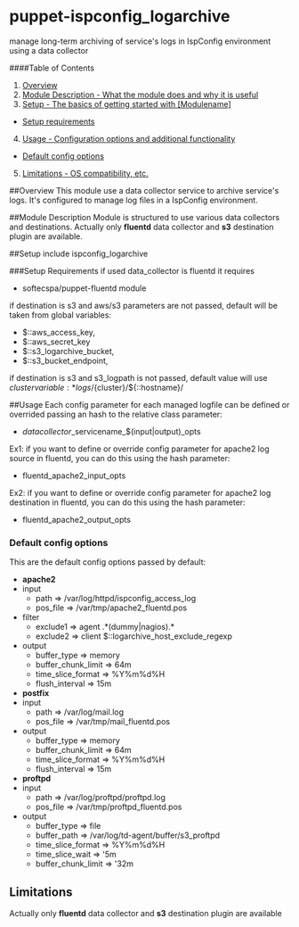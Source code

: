 puppet-ispconfig\_logarchive
===========================

manage long-term archiving of service's logs in IspConfig environment using a data collector

####Table of Contents

1. [Overview](#overview)
2. [Module Description - What the module does and why it is useful](#module-description)
3. [Setup - The basics of getting started with [Modulename]](#setup)
 * [Setup requirements](#setup-requirements)
4. [Usage - Configuration options and additional functionality](#usage)
 * [Default config options](#default-config-options)
5. [Limitations - OS compatibility, etc.](#limitations)

##Overview
This module use a data collector service to archive service's logs. It's configured to manage log files in a IspConfig environment.

##Module Description
Module is structured to use various data collectors and destinations. Actually only **fluentd** data collector and **s3** destination plugin are available.

##Setup
    include ispconfig_logarchive

###Setup Requirements
if used data\_collector is fluentd it requires
 * softecspa/puppet-fluentd module

if destination is s3 and aws/s3 parameters are not passed, default will be taken from global variables:
 * $::aws\_access\_key,
 * $::aws\_secret\_key
 * $::s3\_logarchive\_bucket,
 * $::s3\_bucket\_endpoint,

if destination is s3 and s3\_logpath is not passed, default value will use $cluster variable:
    * logs/${cluster}/${::hostname}/

##Usage
Each config parameter for each managed logfile can be defined or overrided passing an hash to the relative class parameter:
 * $datacollector\_$servicename\_$(input|output)\_opts

Ex1: if you want to define or override config parameter for apache2 log source in fluentd, you can do this using the hash parameter:
 * fluentd\_apache2\_input\_opts

Ex2: if you want to define or override config parameter for apache2 log destination in fluentd, you can do this using the hash parameter:
 * fluentd\_apache2\_output\_opts

### Default config options
This  are the default config options passed by default:
 * **apache2**
  * input
    * path       => /var/log/httpd/ispconfig\_access\_log
    * pos\_file  => /var/tmp/apache2\_fluentd.pos
  * filter
    * exclude1  => agent .\*(dummy|nagios).\*
    * exclude2  => client $::logarchive\_host\_exclude\_regexp
  * output
    * buffer\_type          => memory
    * buffer\_chunk\_limit  => 64m
    * time\_slice\_format   => %Y%m%d%H
    * flush\_interval       => 15m
 * **postfix**
  * input
    * path      => /var/log/mail.log
    * pos\_file  => /var/tmp/mail\_fluentd.pos
  * output
    * buffer\_type          => memory
    * buffer\_chunk\_limit  => 64m
    * time\_slice\_format   => %Y%m%d%H
    * flush\_interval       => 15m
 * **proftpd**
  * input
    * path      => /var/log/proftpd/proftpd.log
    * pos\_file  => /var/tmp/proftpd_fluentd.pos
  * output
    * buffer\_type          => file
    * buffer\_path          => /var/log/td-agent/buffer/s3\_proftpd
    * time\_slice\_format   => %Y%m%d%H
    * time\_slice\_wait     => '5m
    * buffer\_chunk\_limit  => '32m
## Limitations
Actually only **fluentd** data collector and **s3** destination plugin are available
